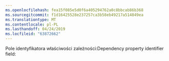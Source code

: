 ```yaml
---
ms.openlocfilehash: fea15f085e5d0f6a405294762a0c8bbcab86b368
ms.sourcegitcommit: f1d16425528e237257ca3b58eb49217a514849ea
ms.translationtype: MT
ms.contentlocale: pl-PL
ms.lasthandoff: 04/24/2019
ms.locfileid: "63872662"
---
```

<span data-ttu-id="cedc5-101">Pole identyfikatora właściwości zależności:</span><span class="sxs-lookup"><span data-stu-id="cedc5-101">Dependency property identifier field:</span></span>